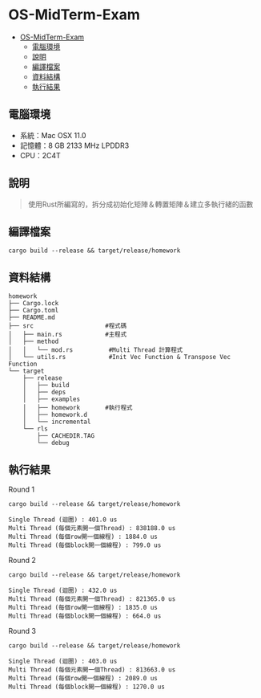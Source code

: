 # OS-MidTerm-Exam

- [OS-MidTerm-Exam](#os-midterm-exam)
  - [電腦環境](#電腦環境)
  - [說明](#說明)
  - [編譯檔案](#編譯檔案)
  - [資料結構](#資料結構)
  - [執行結果](#執行結果)

## 電腦環境

- 系統：Mac OSX 11.0
- 記憶體：8 GB 2133 MHz LPDDR3
- CPU：2C4T

## 說明

>使用Rust所編寫的，拆分成初始化矩陣＆轉置矩陣＆建立多執行緒的函數

## 編譯檔案

```bash=
cargo build --release && target/release/homework
```

## 資料結構

```bash=
homework
├── Cargo.lock
├── Cargo.toml
├── README.md
├── src                    #程式碼
│   ├── main.rs            #主程式
│   ├── method
│   │   └── mod.rs          #Multi Thread 計算程式
│   └── utils.rs            #Init Vec Function & Transpose Vec Function
└── target
    ├── release
    │   ├── build
    │   ├── deps
    │   ├── examples
    │   ├── homework       #執行程式
    │   ├── homework.d
    │   └── incremental
    └── rls
        ├── CACHEDIR.TAG
        └── debug
```

## 執行結果

Round 1

```bash=
cargo build --release && target/release/homework

Single Thread (迴圈) : 401.0 us
Multi Thread (每個元素開一個Thread) : 838188.0 us
Multi Thread (每個row開一個線程) : 1884.0 us
Multi Thread (每個block開一個線程) : 799.0 us
```

Round 2

```bash=
cargo build --release && target/release/homework

Single Thread (迴圈) : 432.0 us
Multi Thread (每個元素開一個Thread) : 821365.0 us
Multi Thread (每個row開一個線程) : 1835.0 us
Multi Thread (每個block開一個線程) : 664.0 us
```

Round 3

```bash=
cargo build --release && target/release/homework

Single Thread (迴圈) : 403.0 us
Multi Thread (每個元素開一個Thread) : 813663.0 us
Multi Thread (每個row開一個線程) : 2089.0 us
Multi Thread (每個block開一個線程) : 1270.0 us
```
